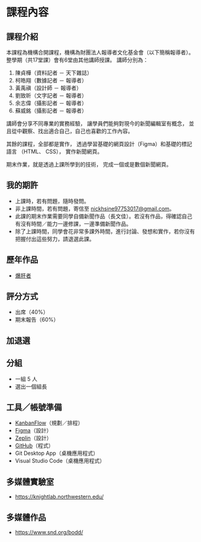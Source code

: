 # 課程內容

## 課程介紹
本課程為機構合開課程，機構為財團法人報導者文化基金會（以下簡稱報導者）。
整學期（共17堂課）會有6堂由其他講師授課。
講師分別為：
1. 陳貞樺（資料記者 － 天下雜誌）
2. 柯皓翔（數據記者 － 報導者）
3. 黃禹禛（設計師 － 報導者）
4. 劉致昕（文字記者 － 報導者）
5. 余志偉（攝影記者 － 報導者）
6. 蘇威銘（攝影記者 － 報導者）

講師會分享不同專業的實務經驗，
讓學員們能夠對現今的新聞編輯室有概念，
並且從中觀察、找出適合自己，自己也喜歡的工作內容。

其餘的課程，全部都是實作，
透過學習基礎的網頁設計（Figma）和基礎的標記語言 （HTML、 CSS），
實作新聞網頁。

期末作業，就是透過上課所學到的技術，
完成一個或是數個新聞網頁。

## 我的期許
* 上課時，若有問題，隨時發問。
* 非上課時間，若有問題，寄信至 nickhsine97753017@gmail.com。
* 此課的期末作業需要同學自備新聞作品（長文佳）。若沒有作品，得確認自己有沒有時間／能力一邊修課，一邊準備新聞作品。
* 除了上課時間，同學會花非常多課外時間，進行討論、發想和實作，若你沒有把握付出這些努力，請退選此課。

## 歷年作品
- [爆肝者](https://wenrongchang.github.io/Crazy-all-nighter/104405016/index.html)


## 評分方式
- 出席（40%）
- 期末報告（60%）

## 加退選

## 分組
* 一組 5 人
* 選出一個組長

## 工具／帳號準備
* [KanbanFlow](https://kanbanflow.com)（規劃／排程）
* [Figma](https://www.figma.com/)（設計）
* [Zeplin](https://zeplin.io/)（設計）
* [GitHub](https://github.com)（程式）
* Git Desktop App（桌機應用程式）
* Visual Studio Code（桌機應用程式）

## 多媒體實驗室
- https://knightlab.northwestern.edu/

## 多媒體作品
- https://www.snd.org/bodd/
